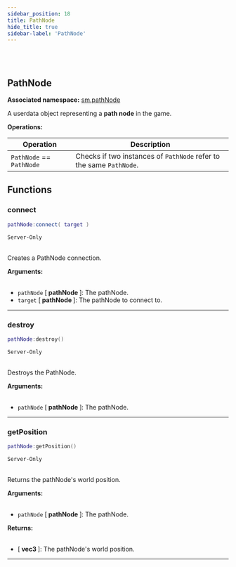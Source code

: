 ```yaml
---
sidebar_position: 18
title: PathNode
hide_title: true
sidebar-label: 'PathNode'
---
```


<br></br>

## PathNode

**Associated namespace:** [sm.pathNode](/lua/Game-Script-Environment/Static-Functions/sm.pathNode)

A userdata object representing a <strong>path node</strong> in the game.

<strong>Operations:</strong>

| Operation   | Description |
| ----------- | ----------- |
| <code>PathNode</code> == <code>PathNode</code> | Checks if two instances of <code>PathNode</code> refer to the same <code>PathNode</code>. |


## Functions

### connect

```lua
pathNode:connect( target )
```
<code>Server-Only</code> <br></br>

Creates a PathNode connection.

<strong>Arguments:</strong> <br></br>

- <code>pathNode</code> [<strong> pathNode </strong>]: The pathNode.
- <code>target</code> [<strong> pathNode </strong>]: The pathNode to connect to.

---

### destroy

```lua
pathNode:destroy()
```
<code>Server-Only</code> <br></br>

Destroys the PathNode.

<strong>Arguments:</strong> <br></br>

- <code>pathNode</code> [<strong> pathNode </strong>]: The pathNode.

---

### getPosition

```lua
pathNode:getPosition()
```
<code>Server-Only</code> <br></br>

Returns the pathNode's world position.

<strong>Arguments:</strong> <br></br>

- <code>pathNode</code> [<strong> pathNode </strong>]: The pathNode.

<strong>Returns:</strong> <br></br>

- [<strong> vec3 </strong>]: The pathNode's world position.

---

